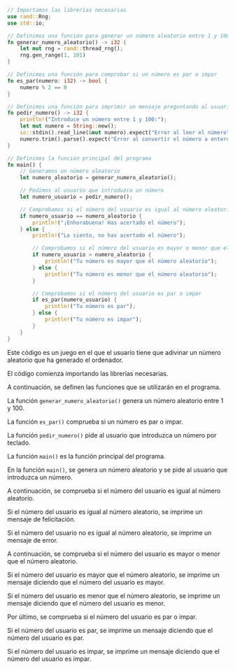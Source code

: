```rust
// Importamos las librerías necesarias
use rand::Rng;
use std::io;

// Definimos una función para generar un número aleatorio entre 1 y 100
fn generar_numero_aleatorio() -> i32 {
    let mut rng = rand::thread_rng();
    rng.gen_range(1, 101)
}

// Definimos una función para comprobar si un número es par o impar
fn es_par(numero: i32) -> bool {
    numero % 2 == 0
}

// Definimos una función para imprimir un mensaje preguntando al usuario por un número
fn pedir_numero() -> i32 {
    println!("Introduce un número entre 1 y 100:");
    let mut numero = String::new();
    io::stdin().read_line(&mut numero).expect("Error al leer el número");
    numero.trim().parse().expect("Error al convertir el número a entero")
}

// Definimos la función principal del programa
fn main() {
    // Generamos un número aleatorio
    let numero_aleatorio = generar_numero_aleatorio();

    // Pedimos al usuario que introduzca un número
    let numero_usuario = pedir_numero();

    // Comprobamos si el número del usuario es igual al número aleatorio
    if numero_usuario == numero_aleatorio {
        println!("¡Enhorabuena! Has acertado el número");
    } else {
        println!("Lo siento, no has acertado el número");

        // Comprobamos si el número del usuario es mayor o menor que el número aleatorio
        if numero_usuario > numero_aleatorio {
            println!("Tu número es mayor que el número aleatorio");
        } else {
            println!("Tu número es menor que el número aleatorio");
        }

        // Comprobamos si el número del usuario es par o impar
        if es_par(numero_usuario) {
            println!("Tu número es par");
        } else {
            println!("Tu número es impar");
        }
    }
}
```

Este código es un juego en el que el usuario tiene que adivinar un número aleatorio que ha generado el ordenador.

El código comienza importando las librerías necesarias.

A continuación, se definen las funciones que se utilizarán en el programa.

La función `generar_numero_aleatorio()` genera un número aleatorio entre 1 y 100.

La función `es_par()` comprueba si un número es par o impar.

La función `pedir_numero()` pide al usuario que introduzca un número por teclado.

La función `main()` es la función principal del programa.

En la función `main()`, se genera un número aleatorio y se pide al usuario que introduzca un número.

A continuación, se comprueba si el número del usuario es igual al número aleatorio.

Si el número del usuario es igual al número aleatorio, se imprime un mensaje de felicitación.

Si el número del usuario no es igual al número aleatorio, se imprime un mensaje de error.

A continuación, se comprueba si el número del usuario es mayor o menor que el número aleatorio.

Si el número del usuario es mayor que el número aleatorio, se imprime un mensaje diciendo que el número del usuario es mayor.

Si el número del usuario es menor que el número aleatorio, se imprime un mensaje diciendo que el número del usuario es menor.

Por último, se comprueba si el número del usuario es par o impar.

Si el número del usuario es par, se imprime un mensaje diciendo que el número del usuario es par.

Si el número del usuario es impar, se imprime un mensaje diciendo que el número del usuario es impar.